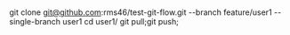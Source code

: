 #

git clone git@github.com:rms46/test-git-flow.git --branch feature/user1 --single-branch user1
cd user1/
git pull;git push;

